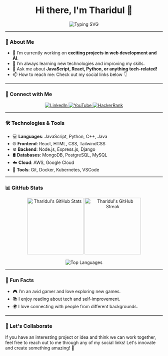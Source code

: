 <h1 align="center">Hi there, I'm Tharidul 👋</h1>

<p align="center">
  <img src="https://readme-typing-svg.herokuapp.com?font=Fira+Code&size=24&pause=1000&color=00C8FF&width=435&lines=Welcome+to+my+GitHub+profile!;I+Love+Coding+and+Learning;Let's+Build+Something+Amazing!" alt="Typing SVG" />
</p>

---

### 🌟 About Me
- 🔭 I’m currently working on **exciting projects in web development and AI**.
- 🌱 I’m always learning new technologies and improving my skills.
- 💬 Ask me about **JavaScript, React, Python, or anything tech-related!**
- 📫 How to reach me: Check out my social links below 👇

---

### 🚀 Connect with Me

<p align="center">
  <a href="https://www.linkedin.com/in/tharidul/" target="_blank">
    <img src="https://img.shields.io/badge/LinkedIn-0077B5?style=flat&logo=linkedin&logoColor=white" alt="LinkedIn">
  </a>
  <a href="https://www.youtube.com/@tharindulakmal5593" target="_blank">
    <img src="https://img.shields.io/badge/YouTube-FF0000?style=flat&logo=youtube&logoColor=white" alt="YouTube">
  </a>
  <a href="https://www.hackerrank.com/profile/tharindulakmal51" target="_blank">
    <img src="https://img.shields.io/badge/HackerRank-2EC866?style=flat&logo=HackerRank&logoColor=white" alt="HackerRank">
  </a>
</p>

---

### 🛠️ Technologies & Tools
- 💻 **Languages**: JavaScript, Python, C++, Java
- 🌐 **Frontend**: React, HTML, CSS, TailwindCSS
- ⚙️ **Backend**: Node.js, Express.js, Django
- 🛢️ **Databases**: MongoDB, PostgreSQL, MySQL
- ☁️ **Cloud**: AWS, Google Cloud
- 🔧 **Tools**: Git, Docker, Kubernetes, VSCode

---

### 📊 GitHub Stats

<p align="center">
  <img height="180em" src="https://github-readme-stats.vercel.app/api?username=tharidul&show_icons=true&hide_border=true&theme=radical" alt="Tharidul's GitHub Stats">
  <img height="180em" src="https://github-readme-streak-stats.herokuapp.com/?user=tharidul&theme=radical&hide_border=true" alt="Tharidul's GitHub Streak">
</p>
<p align="center">
  <img src="https://github-readme-stats.vercel.app/api/top-langs/?username=tharidul&layout=compact&theme=radical&hide_border=true" alt="Top Languages">
</p>

---

### 🎉 Fun Facts
- 🎮 I’m an avid gamer and love exploring new games.
- 📚 I enjoy reading about tech and self-improvement.
- 🌍 I love connecting with people from different backgrounds.

---

### 🌟 Let's Collaborate
If you have an interesting project or idea and think we can work together, feel free to reach out to me through any of my social links! Let's innovate and create something amazing! 🚀
